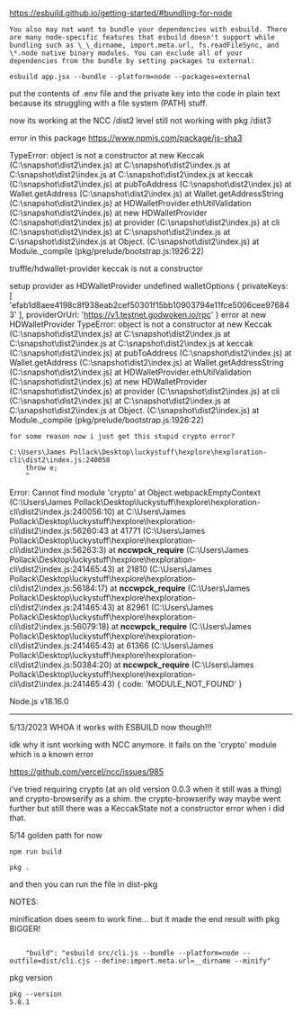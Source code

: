 https://esbuild.github.io/getting-started/#bundling-for-node

```
You also may not want to bundle your dependencies with esbuild. There are many node-specific features that esbuild doesn't support while bundling such as \_\_dirname, import.meta.url, fs.readFileSync, and \*.node native binary modules. You can exclude all of your dependencies from the bundle by setting packages to external:

esbuild app.jsx --bundle --platform=node --packages=external
```

put the contents of .env file and the private key into the code in plain text because its struggling with a file system (PATH) stuff.

now its working at the NCC /dist2 level
still not working with pkg /dist3

error in this package
https://www.npmjs.com/package/js-sha3

TypeError: object is not a constructor
at new Keccak (C:\snapshot\dist2\index.js)
at C:\snapshot\dist2\index.js
at C:\snapshot\dist2\index.js
at C:\snapshot\dist2\index.js
at keccak (C:\snapshot\dist2\index.js)
at pubToAddress (C:\snapshot\dist2\index.js)
at Wallet.getAddress (C:\snapshot\dist2\index.js)
at Wallet.getAddressString (C:\snapshot\dist2\index.js)
at HDWalletProvider.ethUtilValidation (C:\snapshot\dist2\index.js)
at new HDWalletProvider (C:\snapshot\dist2\index.js)
at provider (C:\snapshot\dist2\index.js)
at cli (C:\snapshot\dist2\index.js)
at C:\snapshot\dist2\index.js
at C:\snapshot\dist2\index.js
at Object.<anonymous> (C:\snapshot\dist2\index.js)
at Module.\_compile (pkg/prelude/bootstrap.js:1926:22)

truffle/hdwallet-provider keccak is not a constructor

setup provider as HDWalletProvider undefined
walletOptions {
privateKeys: [
'efab1d8aee4198c8f938eab2cef50301f15bb10903794e11fce5006cee976843'
],
providerOrUrl: 'https://v1.testnet.godwoken.io/rpc'
}
error at new HDWalletProvider
TypeError: object is not a constructor
at new Keccak (C:\snapshot\dist2\index.js)
at C:\snapshot\dist2\index.js
at C:\snapshot\dist2\index.js
at C:\snapshot\dist2\index.js
at keccak (C:\snapshot\dist2\index.js)
at pubToAddress (C:\snapshot\dist2\index.js)
at Wallet.getAddress (C:\snapshot\dist2\index.js)
at Wallet.getAddressString (C:\snapshot\dist2\index.js)
at HDWalletProvider.ethUtilValidation (C:\snapshot\dist2\index.js)
at new HDWalletProvider (C:\snapshot\dist2\index.js)
at provider (C:\snapshot\dist2\index.js)
at cli (C:\snapshot\dist2\index.js)
at C:\snapshot\dist2\index.js
at C:\snapshot\dist2\index.js
at Object.<anonymous> (C:\snapshot\dist2\index.js)
at Module.\_compile (pkg/prelude/bootstrap.js:1926:22)

    for some reason now i just get this stupid crypto error?

    C:\Users\James Pollack\Desktop\luckystuff\hexplore\hexploration-cli\dist2\index.js:240058
        throw e;
        ^

Error: Cannot find module 'crypto'
at Object.webpackEmptyContext (C:\Users\James Pollack\Desktop\luckystuff\hexplore\hexploration-cli\dist2\index.js:240056:10)
at C:\Users\James Pollack\Desktop\luckystuff\hexplore\hexploration-cli\dist2\index.js:56260:43
at 41771 (C:\Users\James Pollack\Desktop\luckystuff\hexplore\hexploration-cli\dist2\index.js:56263:3)
at **nccwpck_require** (C:\Users\James Pollack\Desktop\luckystuff\hexplore\hexploration-cli\dist2\index.js:241465:43)
at 21810 (C:\Users\James Pollack\Desktop\luckystuff\hexplore\hexploration-cli\dist2\index.js:56184:17)
at **nccwpck_require** (C:\Users\James Pollack\Desktop\luckystuff\hexplore\hexploration-cli\dist2\index.js:241465:43)
at 82961 (C:\Users\James Pollack\Desktop\luckystuff\hexplore\hexploration-cli\dist2\index.js:56079:18)
at **nccwpck_require** (C:\Users\James Pollack\Desktop\luckystuff\hexplore\hexploration-cli\dist2\index.js:241465:43)
at 61366 (C:\Users\James Pollack\Desktop\luckystuff\hexplore\hexploration-cli\dist2\index.js:50384:20)
at **nccwpck_require** (C:\Users\James Pollack\Desktop\luckystuff\hexplore\hexploration-cli\dist2\index.js:241465:43) {
code: 'MODULE_NOT_FOUND'
}

Node.js v18.16.0

---

5/13/2023
WHOA
it works with ESBUILD now though!!!

idk why it isnt working with NCC anymore. it fails on the 'crypto' module which is a known error

https://github.com/vercel/ncc/issues/985

i've tried requiring crypto (at an old version 0.0.3 when it still was a thing) and crypto-browserify as a shim. the crypto-browserify way maybe went further but still there was a KeccakState not a constructor error when i did that.

5/14
golden path for now

```
npm run build
```

```
pkg .
```

and then you can run the file in dist-pkg

NOTES:

minification does seem to work fine... but it made the end result with pkg BIGGER!

```

    "build": "esbuild src/cli.js --bundle --platform=node --outfile=dist/cli.cjs --define:import.meta.url=__dirname --minify"
```

pkg version

```
pkg --version
5.8.1
```
